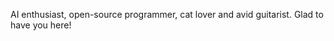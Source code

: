 AI enthusiast, open-source programmer, cat lover and avid guitarist. Glad to have you here!

<!---
JohnStephens1/JohnStephens1 is a ✨ special ✨ repository because its `README.md` (this file) appears on your GitHub profile.
You can click the Preview link to take a look at your changes.
--->
